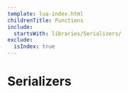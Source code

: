 ```yaml
---
template: lua-index.html
childrenTitle: Functions
include:
  startsWith: libraries/Serializers/
exclude:
  isIndex: true
---
```


# Serializers
